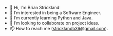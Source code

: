 - 👋 Hi, I’m Brian Strickland
- 👀 I’m interested in being a Software Engineer.
- 🌱 I’m currently learning Python and Java.
- 💞️ I’m looking to collaborate on project ideas.
- 📫 How to reach me (stricklandb36@gmail.com).

<!---
bstrick981/bstrick981 is a ✨ special ✨ repository because its `README.md` (this file) appears on your GitHub profile.
You can click the Preview link to take a look at your changes.
--->
